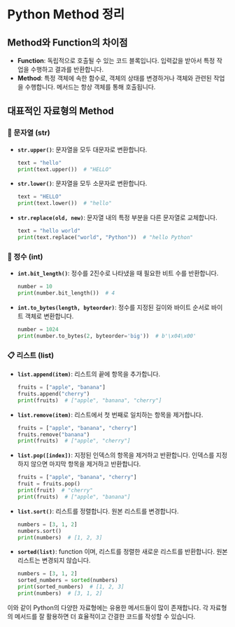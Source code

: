 # Python Method 정리

## Method와 Function의 차이점

- **Function**: 독립적으로 호출될 수 있는 코드 블록입니다. 입력값을 받아서 특정 작업을 수행하고 결과를 반환합니다.
- **Method**: 특정 객체에 속한 함수로, 객체의 상태를 변경하거나 객체와 관련된 작업을 수행합니다. 메서드는 항상 객체를 통해 호출됩니다.

## 대표적인 자료형의 Method

### 📜 문자열 (str)

- **`str.upper()`**: 문자열을 모두 대문자로 변환합니다.
    ```python
    text = "hello"
    print(text.upper())  # "HELLO"
    ```

- **`str.lower()`**: 문자열을 모두 소문자로 변환합니다.
    ```python
    text = "HELLO"
    print(text.lower())  # "hello"
    ```

- **`str.replace(old, new)`**: 문자열 내의 특정 부분을 다른 문자열로 교체합니다.
    ```python
    text = "hello world"
    print(text.replace("world", "Python"))  # "hello Python"
    ```

### 🔢 정수 (int)

- **`int.bit_length()`**: 정수를 2진수로 나타냈을 때 필요한 비트 수를 반환합니다.
    ```python
    number = 10
    print(number.bit_length())  # 4
    ```

- **`int.to_bytes(length, byteorder)`**: 정수를 지정된 길이와 바이트 순서로 바이트 객체로 변환합니다.
    ```python
    number = 1024
    print(number.to_bytes(2, byteorder='big'))  # b'\x04\x00'
    ```

### 📋 리스트 (list)

- **`list.append(item)`**: 리스트의 끝에 항목을 추가합니다.
    ```python
    fruits = ["apple", "banana"]
    fruits.append("cherry")
    print(fruits)  # ["apple", "banana", "cherry"]
    ```

- **`list.remove(item)`**: 리스트에서 첫 번째로 일치하는 항목을 제거합니다.
    ```python
    fruits = ["apple", "banana", "cherry"]
    fruits.remove("banana")
    print(fruits)  # ["apple", "cherry"]
    ```

- **`list.pop([index])`**: 지정된 인덱스의 항목을 제거하고 반환합니다. 인덱스를 지정하지 않으면 마지막 항목을 제거하고 반환합니다.
    ```python
    fruits = ["apple", "banana", "cherry"]
    fruit = fruits.pop()
    print(fruit)  # "cherry"
    print(fruits)  # ["apple", "banana"]
    ```

- **`list.sort()`**: 리스트를 정렬합니다. 원본 리스트를 변경합니다.
    ```python
    numbers = [3, 1, 2]
    numbers.sort()
    print(numbers)  # [1, 2, 3]
    ```

- **`sorted(list)`**: function 이며, 리스트를 정렬한 새로운 리스트를 반환합니다. 원본 리스트는 변경되지 않습니다.
    ```python
    numbers = [3, 1, 2]
    sorted_numbers = sorted(numbers)
    print(sorted_numbers)  # [1, 2, 3]
    print(numbers)  # [3, 1, 2]
    ```



이와 같이 Python의 다양한 자료형에는 유용한 메서드들이 많이 존재합니다. 각 자료형의 메서드를 잘 활용하면 더 효율적이고 간결한 코드를 작성할 수 있습니다.